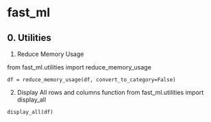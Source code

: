 # fast_ml
 
## 0. Utilities
1. Reduce Memory Usage

from fast_ml.utilities import reduce_memory_usage

`df = reduce_memory_usage(df, convert_to_category=False)`

2. Display All rows and columns function
from fast_ml.utilities import display_all

`display_all(df)`
